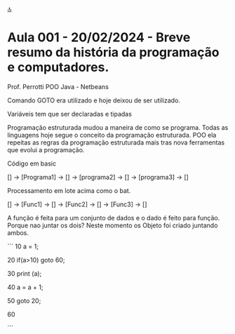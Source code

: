 [🔝](../README.md)
# Aula 001 - 20/02/2024 - Breve resumo da história da programação e computadores.

Prof. Perrotti
POO
Java - Netbeans

Comando GOTO era utilizado e hoje deixou de ser utilizado.

Variáveis tem que ser declaradas e tipadas

Programação estruturada mudou a maneira de como se programa. Todas as linguagens hoje segue o conceito da programação estruturada. POO ela repeitas as regras da programação estruturada mais tras nova ferramentas que evolui a programação.

Código em basic

[] -> [Programa1] -> [] -> [programa2] -> [] -> [programa3] -> []

Processamento em lote acima como o bat.

[] -> [Func1] -> [] -> [Func2] -> [] -> [Func3] -> []

A função é feita para um conjunto de dados e o dado é feito para função. Porque nao juntar os dois? Neste momento os Objeto foi criado juntando ambos.

´´´
10    a = 1;

20    if(a>10) goto 60;

30    print (a);

40    a = a + 1;

50    goto 20;

60

´´´